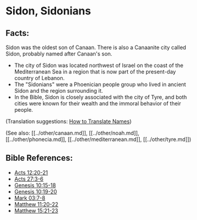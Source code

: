 # Sidon, Sidonians #

## Facts: ##

Sidon was the oldest son of Canaan. There is also a Canaanite city called Sidon, probably named after Canaan's son.
 
 * The city of Sidon was located northwest of Israel on the coast of the Mediterranean Sea in a region that is now part of the present-day country of Lebanon.
 * The "Sidonians" were a Phoenician people group who lived in ancient Sidon and the region surrounding it.
 * In the Bible, Sidon is closely associated with the city of Tyre, and both cities were known for their wealth and the immoral behavior of their people.

(Translation suggestions: [How to Translate Names](en/ta-vol1/translate/man/translate-names))

(See also: [[../other/canaan.md]], [[../other/noah.md]], [[../other/phonecia.md]], [[../other/mediterranean.md]], [[../other/tyre.md]])

## Bible References: ##

* [Acts 12:20-21](en/tn/act/help/12/20)
* [Acts 27:3-6](en/tn/act/help/27/03)
* [Genesis 10:15-18](en/tn/gen/help/10/15)
* [Genesis 10:19-20](en/tn/gen/help/10/19)
* [Mark 03:7-8](en/tn/mrk/help/03/07)
* [Matthew 11:20-22](en/tn/mat/help/11/20)
* [Matthew 15:21-23](en/tn/mat/help/15/21)
